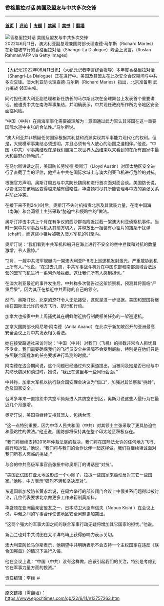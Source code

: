 ### 香格里拉对话 美国及盟友与中共多次交锋

---

#### [首页](../../../..?n13757263) &nbsp;|&nbsp; [评论](../../../../../epoch-comment?n13757263) &nbsp;|&nbsp; [专题](../../../../../epoch-special?n13757263) &nbsp;|&nbsp; [禁闻](../../../../../epoch-news?n13757263) &nbsp;|&nbsp; [禁书](../../../../../books?n13757263) &nbsp;|&nbsp; [翻墙](https://github.com/gfw-breaker/nogfw/blob/master/README.md?n13757263)


<div><img alt="香格里拉对话 美国及盟友与中共多次交锋" class="attachment-djy_600_400 size-djy_600_400 wp-post-image" src="https://i.epochtimes.com/assets/uploads/2022/06/id13757345-GettyImages-1241230855-600x400.jpg"/>
<div class="caption">
 2022年6月11日，澳大利亚副总理兼国防部长理查德·马尔斯（Richard Marles）在新加坡举行的香格里拉对话（Shangri-La Dialogue）峰会上发言。(Roslan Rahman/AFP via Getty Images)
</div></div><hr/><div class="post_content" id="artbody" itemprop="articleBody">
 <!-- article content begin -->
 <p>
  【大纪元2022年06月11日讯】（大纪元记者李言综合报导）本年度香格里拉对话（Shangri-La Dialogue）正在进行中。美国及其盟友在此次安全会议期间与中共多次交锋。澳大利亚防长理查德·马尔斯（Richard Marles）指出，北京准备用
  <ok href="https://www.epochtimes.com/gb/tag/%E6%AD%A6%E5%8A%9B%E6%8C%91%E6%88%98.html">
   武力挑战
  </ok>
  邻国主权。
 </p>
 <p>
  同时担任澳大利亚副总理和新任防长的马尔斯此次在全球舞台上发表首个重要讲话。他谴责中共在南海军事集结，并明确表示，中共现任政府所作所为令地区安全面临风险。
 </p>
 <p>
  “中国（中共）在南海军事化需要被理解为：意图通过武力否认其邻国在这一重要国际水道中主张的合法性。”马尔斯说。
 </p>
 <p>
  “澳大利亚并非质疑任何国家根据其利益和资源实现其军事能力现代化的权利。但是，大规模军事集结必须透明，并且必须有令人放心的治国之道相伴。”他说，“中国（中共）军事集结现在是我们自第二次世界大战结束以来看到的在所有国家中最大和最野心勃勃的。”
 </p>
 <p>
  在马尔斯讲话之前，美国防长劳埃德·奥斯汀（Lloyd Austin）对印太地区安全进行了直截了当的评估，他抨击中共在国际水域上与澳大利亚飞机进行危险的对抗。
 </p>
 <p>
  根据官方声明，奥斯汀周五与中共防长魏凤和进行首次面对面会谈。美国防长说，尽管北京在该地区变得越来越有侵略性，华盛顿将尽其所能管理与中方的紧张关系并防止冲突。
 </p>
 <p>
  在接下来不到24小时后，奥斯汀不失时机指责北京及其武装力量，在南中国海（南海）和台湾领土主张采取“胁迫性和侵略性的”做法。
 </p>
 <p>
  奥斯汀抨击中共上个月在有争议的西沙群岛附近拦截一架澳大利亚侦察机事件。当时一架中共军事战斗机从其前方切入，并释放出一捆装有小铝片的箔条干扰弹（chaff），而这些小铝片被吸入澳方军机的引擎内。
 </p>
 <p>
  奥斯汀说：“我们看到中共军机和船只在海上进行不安全的空中拦截和对抗的数量激增，令人震惊。”
 </p>
 <p>
  “2月，一艘中共海军舰艇向一架澳大利亚P-8海上巡逻机发射激光，严重威胁到机上所有人。”他说，“在过去几周，中共军事战斗机对在中国东部和南部海域合法运营的盟军飞机进行一系列危险拦截。这让我们所有人感到担忧。”
 </p>
 <p>
  在澳大利亚最近的事件发生后，中共称多次警告过这架侦察机，预测其将面临“严重后果”，因为其正在接近中共声称的自己的领空。
 </p>
 <p>
  然而，奥斯汀说，北京的恐吓令人无法接受，这就是进一步证据。美国和盟国将继续在国际法允许的地方飞行、航行和行动。
 </p>
 <p>
  加拿大也指责中共上周骚扰其在朝鲜附近执行制裁相关任务的一架巡逻机。
 </p>
 <p>
  加拿大国防部长阿尼塔·阿南德（Anita Anand）在此次于新加坡召开的亚洲最高安全会议上对中共发表相关看法。
 </p>
 <p>
  她在接受路透社采访时说：“中国（中共）对我们（飞机）的拦截非常令人担忧且不专业，我们需要确保我们的飞行员安全并保障不会受到威胁，特别是在他们只是按照联合国批准的任务要求进行监测的时候。”
 </p>
 <p>
  阿南德在边会期间说，这个问题已经通过外交渠道提出。当被问及她是否已经与中共防长魏凤和谈过时，她说，“我正在这里与一些同行会面。”
 </p>
 <p>
  中共称，加拿大军机以执行联合国安理会决议为“借口”，加强对其侦察和“挑衅”，危及国家安全。
 </p>
 <p>
  台湾多年来一直抱怨中共空军频频进入其防空识别区，奥斯汀说这些入侵行为在最近几个月激增。
 </p>
 <p>
  奥斯汀说，美国将继续支持其盟友，包括台湾。
 </p>
 <p>
  “这一点特别重要，因为中华人民共和国（中共）对其领土主张采取了更具胁迫性和侵略性的做法。”他还说，国防部将保持其在整个印太地区积极存在。
 </p>
 <p>
  “我们将继续支持2016年仲裁法庭的裁决，我们将在国际法允许的任何地方飞行、航行和运营。”他说，“我们将与我们的合作伙伴一起这样做。我们将继续坦诚面对我们所有人面临的挑战。”
 </p>
 <p>
  与会的中共高级军事官员张振中称奥斯汀的讲话是“对抗”。
 </p>
 <p>
  “美国正试图在亚太地区形成一个小圈子，拉拢一些国家来煽动反对其它一些国家。”他称，中方表示“强烈不满和坚决反对”。
 </p>
 <p>
  东道国新加坡防长黄永宏说，在周六举行的部长闭门会议上中俄关系问题得以被讨论，几位代表要求北京做更多工作来箝制莫斯科。
 </p>
 <p>
  华盛顿在亚洲最亲密盟友之一、日本防卫大臣岸信夫（Nobuo Kishi ）在会议上说，中俄之间的军事合作使该地区安全问题更加突出。
 </p>
 <p>
  “这两个强大的军事大国之间的联合军事行动无疑将增加其它国家的担忧。”他说。
 </p>
 <p>
  新西兰也对中共试图在太平洋岛屿上获得影响力表示关切。
 </p>
 <p>
  澳大利亚防长马尔斯表示，他期望中共明确表示不会支持一个主权国家在违反《联合国宪章》的情况下进行入侵。
 </p>
 <p>
  他在会议上说：“中国（中共）没有这样做，应该引起我们的关注，特别是考虑到它在军事力量方面的投资。”
 </p>
 <p>
  责任编辑：李缘 ＃
 </p>
 <div id="gtx-anchor" style="position: absolute; visibility: hidden; left: 10px; top: 853px; width: 49px; height: 18px;">
 </div>
 <div id="gtx-anchor" style="position: absolute; visibility: hidden; left: 762px; top: 1517px; width: 113px; height: 18px;">
 </div>
 <!-- article content end -->
 <div id="below_article_ad">
 </div>
</div>


---

原文链接（需翻墙）：https://www.epochtimes.com/gb/22/6/11/n13757263.htm